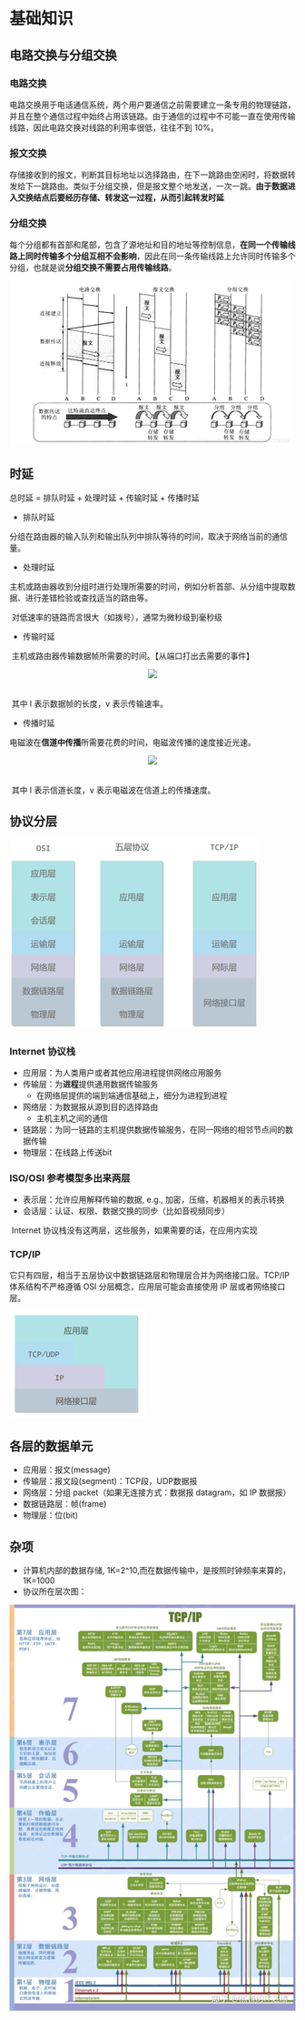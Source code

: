 # 基础知识

## 电路交换与分组交换

### 电路交换

电路交换用于电话通信系统，两个用户要通信之前需要建立一条专用的物理链路，并且在整个通信过程中始终占用该链路。由于通信的过程中不可能一直在使用传输线路，因此电路交换对线路的利用率很低，往往不到 10%。

### 报文交换

存储接收到的报文，判断其目标地址以选择路由，在下一跳路由空闲时，将数据转发给下一跳路由。类似于分组交换，但是报文整个地发送，一次一跳。**由于数据进入交换结点后要经历存储、转发这一过程，从而引起转发时延**

### 分组交换

每个分组都有首部和尾部，包含了源地址和目的地址等控制信息，**在同一个传输线路上同时传输多个分组互相不会影响**，因此在同一条传输线路上允许同时传输多个分组，也就是说**分组交换不需要占用传输线路**。

<img src="SouthEast.png" alt="img" style="zoom:50%;" />

## 时延

总时延 = 排队时延 + 处理时延 + 传输时延 + 传播时延

+ 排队时延

​    分组在路由器的输入队列和输出队列中排队等待的时间，取决于网络当前的通信量。

+ 处理时延

​    主机或路由器收到分组时进行处理所需要的时间，例如分析首部、从分组中提取数据、进行差错检验或查找适当的路由等。

​    对低速率的链路而言很大（如拨号），通常为微秒级到毫秒级

+ 传输时延

​    主机或路由器传输数据帧所需要的时间。【从端口打出去需要的事件】

<div align="center"> <img src="https://cs-notes-1256109796.cos.ap-guangzhou.myqcloud.com/dcdbb96c-9077-4121-aeb8-743e54ac02a4.png" width="150px"> </div><br>

​    其中 l 表示数据帧的长度，v 表示传输速率。

+ 传播时延

​    电磁波在**信道中传播**所需要花费的时间，电磁波传播的速度接近光速。

<div align="center"> <img src="https://cs-notes-1256109796.cos.ap-guangzhou.myqcloud.com/a1616dac-0e12-40b2-827d-9e3f7f0b940d.png" width="150"> </div><br>

​    其中 l 表示信道长度，v 表示电磁波在信道上的传播速度。

## 协议分层

<img src="image-20220125193308006.png" alt="image-20220125193308006" style="zoom:50%;" />

### Internet 协议栈

+ 应用层：为人类用户或者其他应用进程提供网络应用服务
+ 传输层：为**进程**提供通用数据传输服务
  + 在网络层提供的端到端通信基础上，细分为进程到进程
+ 网络层：为数据报从源到目的选择路由
  + 主机主机之间的通信
+ 链路层：为同一链路的主机提供数据传输服务，在同一网络的相邻节点间的数据传输
+ 物理层：在线路上传送bit 

### ISO/OSI 参考模型多出来两层

+ 表示层：允许应用解释传输的数据, e.g., 加密，压缩，机器相关的表示转换
+ 会话层：认证、权限、数据交换的同步（比如音视频同步）

​    Internet 协议栈没有这两层，这些服务，如果需要的话，在应用内实现

### TCP/IP

它只有四层，相当于五层协议中数据链路层和物理层合并为网络接口层。TCP/IP 体系结构不严格遵循 OSI 分层概念，应用层可能会直接使用 IP 层或者网络接口层。

<img src="image-20220125194839037.png" alt="image-20220125194839037" style="zoom: 50%;" />

## 各层的数据单元

+ 应用层：报文(message) 
+ 传输层：报文段(segment)：TCP段，UDP数据报
+ 网络层：分组 packet（如果无连接方式：数据报 datagram，如 IP 数据报）
+ 数据链路层：帧(frame)
+ 物理层：位(bit)

## 杂项

+ 计算机内部的数据存储, 1K=2^10,而在数据传输中，是按照时钟频率来算的，1K=1000
+ 协议所在层次图：

![preview](v2-fd852af293ef5cd0c5958295c3af546b_r.jpg)
